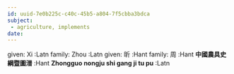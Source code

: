```yaml
---
id: uuid-7e0b225c-c40c-45b5-a804-7f5cbba3bdca
subject: 
 - agriculture, implements
date: 
---
```


given: Xi :Latn
family: Zhou :Latn
given: 昕 :Hant
family: 周 :Hant
**中國農具史綱暨圖潽** :Hant
**Zhongguo nongju shi gang ji tu pu** :Latn